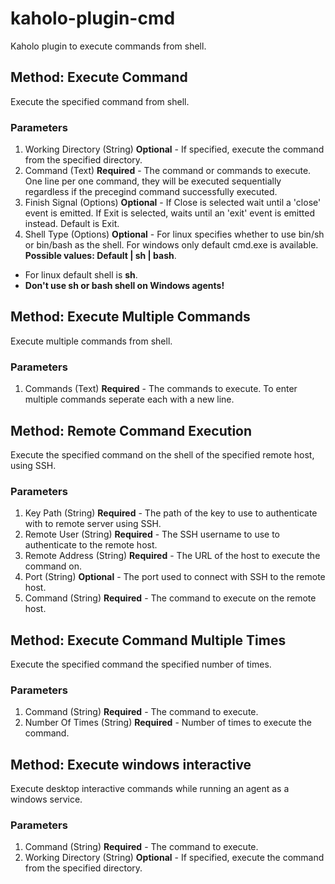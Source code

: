 # kaholo-plugin-cmd
Kaholo plugin to execute commands from shell.

## Method: Execute Command
Execute the specified command from shell.

### Parameters
1. Working Directory (String) **Optional** - If specified, execute the command from the specified directory.
2. Command (Text) **Required** - The command or commands to execute.  One line per one command, they will be executed sequentially regardless if the precegind command successfully executed.
3. Finish Signal (Options) **Optional** - If Close is selected wait until a 'close' event is emitted. If Exit is selected, waits until an 'exit' event is emitted instead. Default is Exit.
4. Shell Type (Options) **Optional** - For linux specifies whether to use bin/sh or bin/bash as the shell. For windows only default cmd.exe is available. **Possible values: Default | sh | bash**.
* For linux default shell is **sh**.
* **Don't use sh or bash shell on Windows agents!**


## Method: Execute Multiple Commands
Execute multiple commands from shell.

### Parameters
1. Commands (Text) **Required** - The commands to execute. To enter multiple commands seperate each with a new line.

## Method: Remote Command Execution
Execute the specified command on the shell of the specified remote host, using SSH.

### Parameters
1. Key Path (String) **Required** - The path of the key to use to authenticate with to remote server using SSH.
2. Remote User (String) **Required** - The SSH username to use to authenticate to the remote host.
3. Remote Address (String) **Required** - The URL of the host to execute the command on.
4. Port (String) **Optional** - The port used to connect with SSH to the remote host.
5. Command (String) **Required** - The command to execute on the remote host.

## Method: Execute Command Multiple Times
Execute the specified command the specified number of times.

### Parameters
1. Command (String) **Required** - The command to execute.
2. Number Of Times (String) **Required** - Number of times to execute the command.

## Method: Execute windows interactive
Execute desktop interactive commands while running an agent as a windows service.

### Parameters
1. Command (String) **Required** - The command to execute.
2. Working Directory (String) **Optional** - If specified, execute the command from the specified directory.
